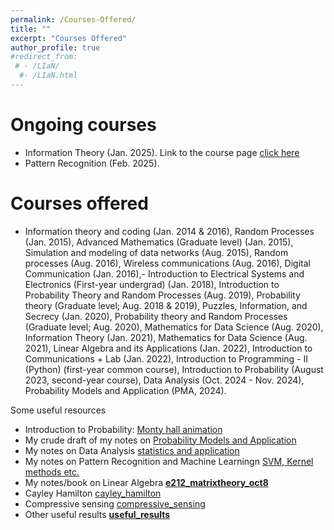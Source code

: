 ```yaml
---
permalink: /Courses-Offered/
title: ""
excerpt: "Courses Offered"
author_profile: true
#redirect_from: 
 # - /LIaN/
  #- /LIaN.html
---
```

# Ongoing courses 

- Information Theory (Jan. $2025$). Link to the course page [click here](https://hackmd.io/@bharathbn/rJaTk7FIJg)
- Pattern Recognition (Feb. $2025$). 

# Courses offered

- Information theory and coding (Jan. 2014 & 2016), Random Processes (Jan. 2015), Advanced Mathematics (Graduate level) (Jan. 2015), Simulation and modeling of data networks (Aug. 2015), Random processes (Aug. 2016), Wireless communications (Aug. 2016), Digital Communication (Jan. 2016),- Introduction to Electrical Systems and Electronics (First-year undergrad) (Jan. 2018), Introduction to Probability Theory and Random Processes (Aug. 2019), Probability theory (Graduate level; Aug. 2018 & 2019), Puzzles, Information, and Secrecy (Jan. 2020), Probability theory and Random Processes (Graduate level; Aug. 2020), Mathematics for Data Science (Aug. 2020), Information Theory (Jan. 2021), Mathematics for Data Science (Aug. 2021), Linear Algebra and its Applications (Jan. 2022), Introduction to Communications + Lab (Jan. 2022), Introduction to Programming - II (Python) (first-year common course), Introduction to Probability (August 2023, second-year course), Data Analysis (Oct. 2024 - Nov. 2024), Probability Models and Application (PMA, 2024). 

Some useful resources
- Introduction to Probability: [Monty hall animation](https://claude.ai/public/artifacts/49545830-cde8-4871-aa8c-cadb54110e0d)
- My crude draft of my notes on [Probability Models and Application](https://hackmd.io/@bharathbn/SJtiTVvFC)
- My notes on Data Analysis [statistics and application](https://hackmd.io/@bharathbn/ryNX5Zygp)
- My notes on Pattern Recognition and Machine Learningn [SVM, Kernel methods etc.](https://hackmd.io/@bharathbn/Sy56lhMRT)
- My notes/book on Linear Algebra **[e212_matrixtheory_oct8](/mywebpage/files/e212_matrixtheory_oct8.pdf)**
- Cayley Hamilton [cayley_hamilton](/mywebpage/files/cayley_hamilton.pdf)
- Compressive sensing [compressive_sensing](/mywebpage/files/compressive_sensing.pdf)
- Other useful results **[useful_results](/mywebpage/files/useful_results.pdf)**

